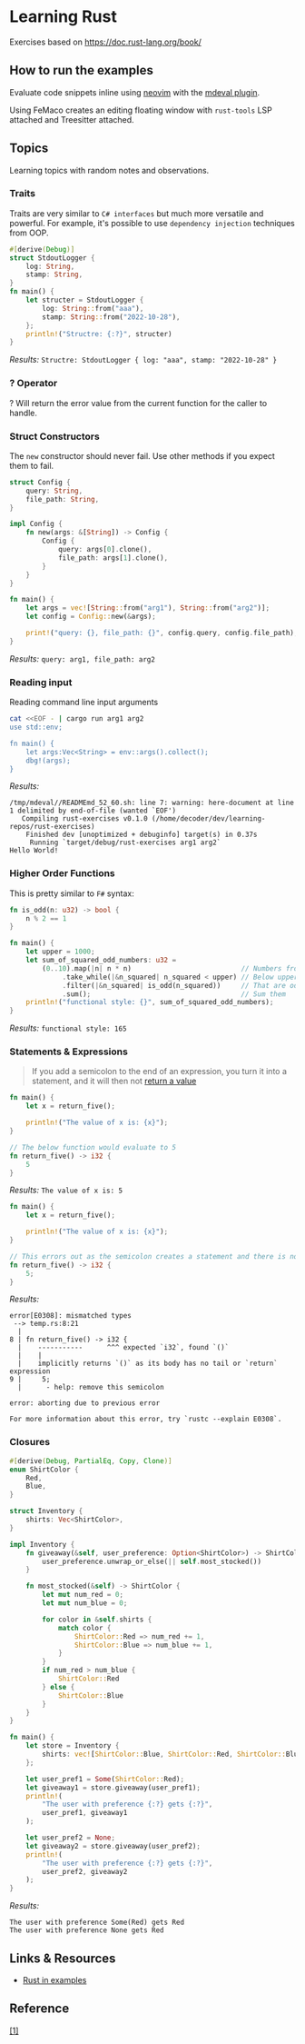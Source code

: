 # Learning Rust

Exercises based on https://doc.rust-lang.org/book/ 

## How to run the examples

Evaluate code snippets inline using [neovim](https://neovim.io/) with the [mdeval plugin](https://github.com/gpanders/vim-medieval).

Using FeMaco creates an editing floating window with `rust-tools` LSP attached and Treesitter attached.

## Topics

Learning topics with random notes and observations.

### Traits

Traits are very similar to `C# interfaces` but much more versatile and powerful. For example, it's possible to use `dependency injection` techniques from OOP.

```rust
#[derive(Debug)]
struct StdoutLogger {
    log: String,
    stamp: String,
}
fn main() {
    let structer = StdoutLogger {
        log: String::from("aaa"),
        stamp: String::from("2022-10-28"),
    };
    println!("Structre: {:?}", structer)
}
```

*Results:* `Structre: StdoutLogger { log: "aaa", stamp: "2022-10-28" }`

### ? Operator

? Will return the error value from the current function for the caller to handle.

### Struct Constructors

The `new` constructor should never fail. Use other methods if you expect them to fail.

```rust
struct Config {
    query: String,
    file_path: String,
}

impl Config {
    fn new(args: &[String]) -> Config {
        Config {
            query: args[0].clone(),
            file_path: args[1].clone(),
        }
    }
}

fn main() {
    let args = vec![String::from("arg1"), String::from("arg2")];
    let config = Config::new(&args);

    print!("query: {}, file_path: {}", config.query, config.file_path);
}
```

*Results:* `query: arg1, file_path: arg2`

### Reading input

Reading command line input arguments

```bash
cat <<EOF - | cargo run arg1 arg2
use std::env; 

fn main() {
    let args:Vec<String> = env::args().collect();
    dbg!(args);
}
```

*Results:*
```
/tmp/mdeval//READMEmd_52_60.sh: line 7: warning: here-document at line 1 delimited by end-of-file (wanted `EOF')
   Compiling rust-exercises v0.1.0 (/home/decoder/dev/learning-repos/rust-exercises)
    Finished dev [unoptimized + debuginfo] target(s) in 0.37s
     Running `target/debug/rust-exercises arg1 arg2`
Hello World!
```

### Higher Order Functions

This is pretty similar to `F#` syntax:

```rust
fn is_odd(n: u32) -> bool {
    n % 2 == 1
}

fn main() {
    let upper = 1000;
    let sum_of_squared_odd_numbers: u32 =
        (0..10).map(|n| n * n)                           // Numbers from 0 to 10
             .take_while(|&n_squared| n_squared < upper) // Below upper limit
             .filter(|&n_squared| is_odd(n_squared))     // That are odd
             .sum();                                     // Sum them
    println!("functional style: {}", sum_of_squared_odd_numbers);
}

```

*Results:* `functional style: 165`


### Statements & Expressions

> If you add a semicolon to the end of an expression, you turn it into a statement, and it will then not [return a value](https://doc.rust-lang.org/book/ch03-03-how-functions-work.html#:~:text=if%20you%20add%20a%20semicolon%20to%20the%20end%20of%20an%20expression%2C%20you%20turn%20it%20into%20a%20statement%2C%20and%20it%20will%20then%20not%20return%20a%20value)

```rust
fn main() {
    let x = return_five();

    println!("The value of x is: {x}");
}

// The below function would evaluate to 5
fn return_five() -> i32 {
    5
}
```

*Results:* `The value of x is: 5`

```rust
fn main() {
    let x = return_five();

    println!("The value of x is: {x}");
}

// This errors out as the semicolon creates a statement and there is no return value
fn return_five() -> i32 {
    5;
}
```

*Results:*
```
error[E0308]: mismatched types
 --> temp.rs:8:21
  |
8 | fn return_five() -> i32 {
  |    -----------      ^^^ expected `i32`, found `()`
  |    |
  |    implicitly returns `()` as its body has no tail or `return` expression
9 |     5;
  |      - help: remove this semicolon

error: aborting due to previous error

For more information about this error, try `rustc --explain E0308`.
```

### Closures

```rust
#[derive(Debug, PartialEq, Copy, Clone)]
enum ShirtColor {
    Red,
    Blue,
}

struct Inventory {
    shirts: Vec<ShirtColor>,
}

impl Inventory {
    fn giveaway(&self, user_preference: Option<ShirtColor>) -> ShirtColor {
        user_preference.unwrap_or_else(|| self.most_stocked())
    }

    fn most_stocked(&self) -> ShirtColor {
        let mut num_red = 0;
        let mut num_blue = 0;

        for color in &self.shirts {
            match color {
                ShirtColor::Red => num_red += 1,
                ShirtColor::Blue => num_blue += 1,
            }
        }
        if num_red > num_blue {
            ShirtColor::Red
        } else {
            ShirtColor::Blue
        }
    }
}

fn main() {
    let store = Inventory {
        shirts: vec![ShirtColor::Blue, ShirtColor::Red, ShirtColor::Blue, ShirtColor::Red, ShirtColor::Red, ShirtColor::Red],
    };

    let user_pref1 = Some(ShirtColor::Red);
    let giveaway1 = store.giveaway(user_pref1);
    println!(
        "The user with preference {:?} gets {:?}",
        user_pref1, giveaway1
    );

    let user_pref2 = None;
    let giveaway2 = store.giveaway(user_pref2);
    println!(
        "The user with preference {:?} gets {:?}",
        user_pref2, giveaway2
    );
}
```

*Results:*
```
The user with preference Some(Red) gets Red
The user with preference None gets Red
```

## Links & Resources

- [Rust in examples](https://doc.rust-lang.org/rust-by-example/index.html)

## Reference

<a id="1" href="https://doc.rust-lang.org/book/ch03-03-how-functions-work.html#:~:text=if%20you%20add%20a%20semicolon%20to%20the%20end%20of%20an%20expression%2C%20you%20turn%20it%20into%20a%20statement%2C%20and%20it%20will%20then%20not%20return%20a%20value">[1]</a>
